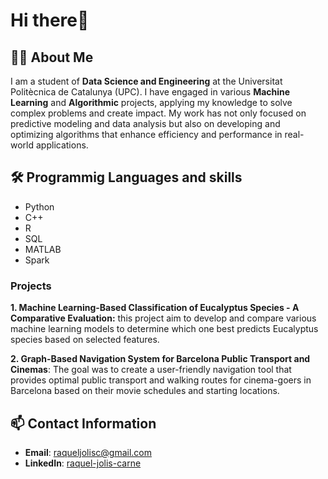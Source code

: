 # **Hi there👋** 

## 👨‍🎓 About Me
I am a student of **Data Science and Engineering** at the Universitat Politècnica de Catalunya (UPC). I have engaged in various **Machine Learning** and **Algorithmic** projects, applying my knowledge to solve complex problems and create impact. My work has not only focused on predictive modeling and data analysis but also on developing and optimizing algorithms that enhance efficiency and performance in real-world applications.


## 🛠 Programmig Languages and skills
- Python
- C++
- R
- SQL
- MATLAB
- Spark
  

### Projects
 **1. Machine Learning-Based Classification of Eucalyptus Species - A Comparative Evaluation:** this project aim to develop and compare various machine learning models to determine which one best predicts Eucalyptus species based on selected features.

**2. Graph-Based Navigation System for Barcelona Public Transport and Cinemas**: The goal was to create a user-friendly navigation tool that provides optimal public transport and walking routes for cinema-goers in Barcelona based on their movie schedules and starting locations.



## 📫 Contact Information
- **Email**: [raqueljolisc@gmail.com](mailto:raqueljolisc@gmail.com)
- **LinkedIn**: [raquel-jolis-carne](www.linkedin.com/in/raquel-jolis-carne)


<!---
raqueljolis/raqueljolis is a ✨ special ✨ repository because its `README.md` (this file) appears on your GitHub profile.
You can click the Preview link to take a look at your changes.
--->
